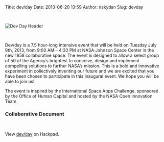 Title: dev/day
Date: 2013-06-20 13:59
Author: nskytlan
Slug: devday

 

![Dev Day Header][]

 

Dev/day is a 7.5 hour-long intensive event that will be held on Tuesday
July 9th, 2013, from 9:00 AM – 4:30 PM at NASA Johnson Space Center in
the new 1958 collaborative space. The event is designed to allow a
select group of 50 of the Agency’s brightest to conceive, design and
implement compelling solutions to further NASA’s mission. This is a bold
and innovative experiment in collectively inventing our future and we
are excited that you have been chosen to participate in this inaugural
event. We hope you will be able to join us!

The event is inspired by the International Space Apps Challenge,
sponsored by the Office of Human Capital and hosted by the NASA Open
Innovation Team.

### 

### **Collaborative Document**

 

<p>
<script src="https://hackpad.com/mvioKgJHXZS.js"></script>
  

<noscript>
<div>

View [dev/day][] on Hackpad.

</div>

</noscript>

  [Dev Day Header]: http://open.nasa.gov/wp-content/uploads/2013/06/devdayheader1.jpg
  [dev/day]: https://hackpad.com/mvioKgJHXZS
